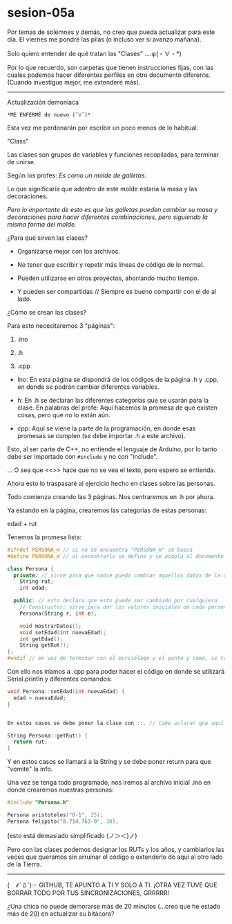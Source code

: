 # sesion-05a

Por temas de solemnes y demás, no creo que pueda actualizar para este día. El viernes me pondré las pilas (o incluso ver si avanzo mañana).

Solo quiero entender de qué tratan las "Clases" ....φ(・∀・*)

Por lo que recuerdo, son carpetas que tienen instrucciones fijas, con las cuales podemos hacer diferentes perfiles en otro documento diferente.
(Cuando investigue mejor, me extenderé más).

---

Actualización demoníaca

`*ME ENFERMÉ de nuevo (˘▽˘)*`

Esta vez me perdonarán por escribir un poco menos de lo habitual.

"Class"

Las clases son grupos de variables y funciones recopiladas, para terminar de unirse.

Según los profes: *Es como un molde de galletas.*

Lo que significaría que adentro de este molde estaría la masa y las decoraciones.

*Pero lo importante de esto es que las galletas pueden cambiar su masa y decoraciones para hacer diferentes combinaciones,
pero siguiendo la misma forma del molde.*

¿Para qué sirven las clases?

- Organizarse mejor con los archivos.

- No tener que escribir y repetir más líneas de código de lo normal.

- Pueden utilizarse en otros proyectos, ahorrando mucho tiempo.

- Y pueden ser compartidas // Siempre es bueno compartir con el de al lado.

¿Cómo se crean las clases?

Para esto necesitaremos 3 "páginas":

1. .ino

2. .h

3. .cpp

- Ino: En esta página se dispondrá de los códigos de la página .h y .cpp, en donde se podrán cambiar diferentes variables.

- h: En .h se declaran las diferentes categorías que se usarán para la clase.
En palabras del profe: Aquí hacemos la promesa de que existen cosas, pero que no lo están aún.

- cpp: Aquí se viene la parte de la programación, en donde esas promesas se cumplen (se debe importar .h a este archivo).

Esto, al ser parte de C++, no entiende el lenguaje de Arduino, por lo tanto debe ser importado con `#include` y no con "include".

... O sea que <<>> hace que no se vea el texto, pero espero se entienda.

Ahora esto lo traspasaré al ejercicio hecho en clases sobre las personas.

Todo comienza creando las 3 páginas. Nos centraremos en .h por ahora.

Ya estando en la página, crearemos las categorías de estas personas:

edad + rut

Tenemos la promesa lista:

```cpp
#ifndef PERSONA_H // si no se encuentra "PERSONA_H" se busca
#define PERSONA_H // al encontrarlo se define y se acopla al documento

class Persona {
  private: // sirve para que nadie pueda cambiar aquellos datos de la clase
    String rut;   
    int edad;    

  public: // esto declara que esto puede ser cambiado por cualquiera
    // Constructor: sirve para dar los valores iniciales de cada persona y siempre se llamará igual que la clase
    Persona(String r, int e);

    void mostrarDatos();
    void setEdad(int nuevaEdad);
    int getEdad();
    String getRut();
};
#endif // en vez de terminar con el murciélago y el punto y coma, se termina con endif
```

Con ello nos iríamos a .cpp para poder hacer el código en donde se utilizará Serial.println y diferentes comandos:

```cpp
void Persona::setEdad(int nuevaEdad) {
  edad = nuevaEdad;
}


En estos casos se debe poner la clase con ::. // Cabe aclarar que aquí me perdí demasiado, así que solo seguiré con lo que entiendo y en algún momento volveré a retomar.

String Persona::getRut() {
  return rut;
}
```

Y en estos casos se llamará a la String y se debe poner return para que "vomite" la info.

Una vez se tenga todo programado, nos iremos al archivo inicial .ino en donde crearemos nuestras personas:

```cpp
#include "Persona.h"

Persona aristoteles("0-1", 25); 
Persona felipito("8.714.763-0", 30);
```

(esto está demasiado simplificado (ノ＞＜)ノ)

Pero con las clases podemos designar los RUTs y los años, y cambiarlos las veces que queramos sin arruinar el código o extenderlo de aquí al otro lado de la Tierra.

---

(　҂` ﾛ ´)☞ GITHUB, TE APUNTO A TI Y SOLO A TI.
¡OTRA VEZ TUVE QUE BORRAR TODO POR TUS SINCRONIZACIONES, GRRRRR!

¿Una chica no puede demorarse más de 20 minutos (...creo que he estado más de 20) en actualizar su bitácora?
